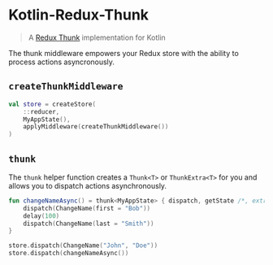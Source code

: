 # Kotlin-Redux-Thunk

> A [Redux Thunk](https://github.com/reduxjs/redux-thunk) implementation for Kotlin

The thunk middleware empowers your Redux store with the ability to process actions asyncronously.

## `createThunkMiddleware`  
```kotlin
val store = createStore(
    ::reducer, 
    MyAppState(), 
    applyMiddleware(createThunkMiddleware())
)
```

## `thunk`
The `thunk` helper function creates a `Thunk<T>` or `ThunkExtra<T>` for you and allows you to
dispatch actions asynchronously. 
```kotlin
fun changeNameAsync() = thunk<MyAppState> { dispatch, getState /*, extraArg */ ->
    dispatch(ChangeName(first = "Bob"))
    delay(100)
    dispatch(ChangeName(last = "Smith"))
}

store.dispatch(ChangeName("John", "Doe"))
store.dispatch(changeNameAsync())
```
